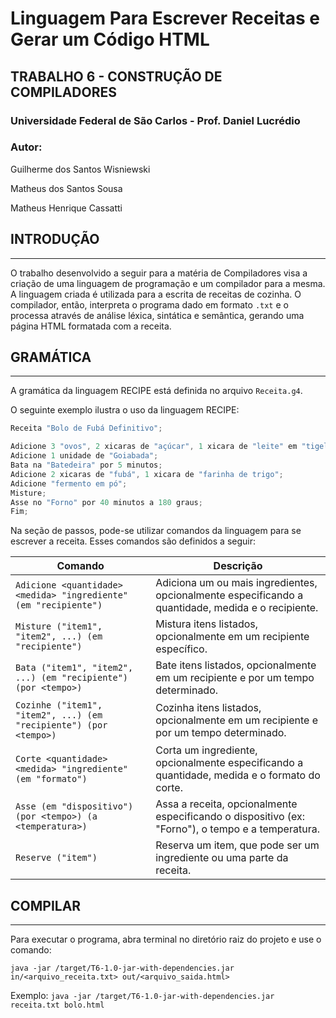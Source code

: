 # Linguagem Para Escrever Receitas e Gerar um Código HTML

## TRABALHO 6 - CONSTRUÇÃO DE COMPILADORES

### Universidade Federal de São Carlos - Prof. Daniel Lucrédio

### Autor:

Guilherme dos Santos Wisniewski

Matheus dos Santos Sousa

Matheus Henrique Cassatti

## INTRODUÇÃO
---

O trabalho desenvolvido a seguir para a matéria de Compiladores visa a criação de uma linguagem de programação e um compilador para a mesma. A linguagem criada é utilizada para a escrita de receitas de cozinha. O compilador, então, interpreta o programa dado em formato `.txt` e o processa através de análise léxica, sintática e semântica, gerando uma página HTML formatada com a receita.

## GRAMÁTICA
---

A gramática da linguagem RECIPE está definida no arquivo `Receita.g4`.

O seguinte exemplo ilustra o uso da linguagem RECIPE:

```java
Receita "Bolo de Fubá Definitivo";

Adicione 3 "ovos", 2 xicaras de "açúcar", 1 xicara de "leite" em "tigela";
Adicione 1 unidade de "Goiabada";
Bata na "Batedeira" por 5 minutos;
Adicione 2 xicaras de "fubá", 1 xicara de "farinha de trigo";
Adicione "fermento em pó";
Misture;
Asse no "Forno" por 40 minutos a 180 graus;
Fim;
```

Na seção de passos, pode-se utilizar comandos da linguagem para se escrever a receita. Esses comandos são definidos a seguir:

| Comando | Descrição |
| --- | --- |
| `Adicione <quantidade> <medida> "ingrediente" (em "recipiente")` | Adiciona um ou mais ingredientes, opcionalmente especificando a quantidade, medida e o recipiente. |
| `Misture ("item1", "item2", ...) (em "recipiente")` | Mistura itens listados, opcionalmente em um recipiente específico. |
| `Bata ("item1", "item2", ...) (em "recipiente") (por <tempo>)` | Bate itens listados, opcionalmente em um recipiente e por um tempo determinado. |
| `Cozinhe ("item1", "item2", ...) (em "recipiente") (por <tempo>)` | Cozinha itens listados, opcionalmente em um recipiente e por um tempo determinado. |
| `Corte <quantidade> <medida> "ingrediente" (em "formato")` | Corta um ingrediente, opcionalmente especificando a quantidade, medida e o formato do corte. |
| `Asse (em "dispositivo") (por <tempo>) (a <temperatura>)` | Assa a receita, opcionalmente especificando o dispositivo (ex: "Forno"), o tempo e a temperatura. |
| `Reserve ("item")` | Reserva um item, que pode ser um ingrediente ou uma parte da receita. |

## COMPILAR

---

Para executar o programa, abra terminal no diretório raiz do projeto e use o comando:

`java -jar /target/T6-1.0-jar-with-dependencies.jar in/<arquivo_receita.txt> out/<arquivo_saida.html>`

Exemplo: `java -jar /target/T6-1.0-jar-with-dependencies.jar receita.txt bolo.html`
